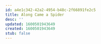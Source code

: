 ```yaml
---
id: a4e1c342-42a2-4954-b48c-2f66891fe2c5
title: Along Came a Spider
desc: ''
updated: 1600501943649
created: 1600501943649
stub: false
---
```


## 
